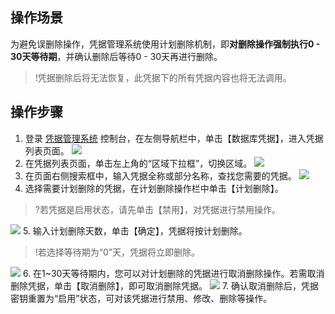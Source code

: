 ## 操作场景
为避免误删除操作，凭据管理系统使用计划删除机制，即**对删除操作强制执行0 - 30天等待期**，并确认删除后等待0 - 30天再进行删除。
>!凭据删除后将无法恢复，此凭据下的所有凭据内容也将无法调用。

## 操作步骤
1. 登录  [凭据管理系统](https://console.cloud.tencent.com/ssm)   控制台，在左侧导航栏中，单击【数据库凭据】，进入凭据列表页面。
 ![](https://main.qcloudimg.com/raw/4e0de6e1f664c2c4f2631eff268ac573.png)
2. 在凭据列表页面，单击左上角的“区域下拉框”，切换区域。
   ![](https://main.qcloudimg.com/raw/d3f80a7d697c2b18f17f46c46a693d4e.png)
3. 在页面右侧搜索框中，输入凭据全称或部分名称，查找您需要的凭据。
   ![](https://main.qcloudimg.com/raw/1f10ee61a61a60bd0a0f7699edf695ec.png)
4. 选择需要计划删除的凭据，在计划删除操作栏中单击【计划删除】。
>?若凭据是启用状态，请先单击【禁用】，对凭据进行禁用操作。
>
![](https://main.qcloudimg.com/raw/0da02995f552274965f25759ba3b73ba.png)
5. 输入计划删除天数，单击【确定】，凭据将按计划删除。
>!若选择等待期为“0”天，凭据将立即删除。
>
![](https://main.qcloudimg.com/raw/a0aa2420b342f6d0d1171ecc0b9bfc4d.jpg)
6. 在1~30天等待期内，您可以对计划删除的凭据进行取消删除操作。若需取消删除凭据，单击【取消删除】，即可取消删除凭据。
![](https://main.qcloudimg.com/raw/4292f972330ca127ce03a525121c69e5.png)
7. 确认取消删除后，凭据密钥重置为“启用”状态，可对该凭据进行禁用、修改、删除等操作。
